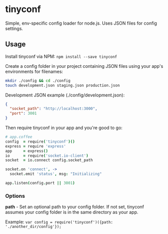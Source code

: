 tinyconf
========

Simple, env-specific config loader for node.js. Uses JSON files for config settings.

## Usage
Install tinyconf via NPM: `npm install --save tinyconf`

Create a config folder in your project containing JSON files using your app's environments for filenames: 

```Bash
mkdir ./config && cd ./config
touch development.json staging.json production.json
```

Development JSON example (./config/development.json):
```JSON
{
  "socket_path": "http://localhost:3000",
  "port": 3001
}
```

Then require tinyconf in your app and you're good to go:
```Coffeescript
# app.coffee
config  = require('tinyconf')()
express = require 'express'
app     = express()
io      = require('socket.io-client')
socket  = io.connect config.socket_path

socket.on 'connect', ->
  socket.emit 'status', msg: "Initializing"

app.listen(config.port || 3001)
```

### Options

**path** - Set an optional path to your config folder. If not set, tinyconf assumes your config folder is in the same directory as your app.

Example: `var config = require('tinyconf')({path: './another_dir/config'});`

